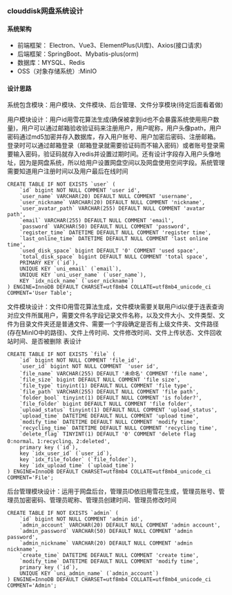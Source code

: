 ### clouddisk网盘系统设计

#### 系统架构

- 前端框架： Electron、Vue3、ElementPlus(UI库)、Axios(接口请求)
- 后端框架：SpringBoot、Mybatis-plus(orm)
- 数据库：MYSQL、Redis
- OSS（对象存储系统）:MinIO



#### 设计思路

系统包含模块：用户模块、文件模块、后台管理、文件分享模块(待定后面看着做)

用户模块设计：用户id用雪花算法生成(确保被拿到id也不会暴露系统使用用户数量)，用户可以通过邮箱验收验证码来注册用户，用户昵称，用户头像path，用户密码通过md5加密并存入数据库，存入用户账号、用户加密后密码、注册邮箱。登录时可以通过邮箱登录（邮箱登录就需要验证码而不输入密码）或者账号登录需要输入密码，验证码就存入redis并设置过期时间。还有设计字段存入用户头像地址，因为是网盘系统，所以给用户设置网盘空间以及网盘使用空间字段。系统管理需要知道用户注册时间以及用户最后在线时间

```mysql
CREATE TABLE IF NOT EXISTS `user` (
	`id` bigint NOT NULL COMMENT 'user id',
	`user_name` VARCHAR(20) DEFAULT NULL COMMENT 'username',
	`user_nickname` VARCHAR(20) DEFAULT NULL COMMENT 'nickname',
	`user_avatar_path` VARCHAR(255) DEFAULT NULL COMMENT 'avatar path',
	`email` VARCHAR(255) DEFAULT NULL COMMENT 'email',
	`password` VARCHAR(50) DEFAULT NULL COMMENT 'password',
	`register_time` DATETIME DEFAULT NULL COMMENT 'register time',
	`last_online_time` DATETIME DEFAULT NULL COMMENT 'last online time',
	`used_disk_space` bigint DEFAULT '0' COMMENT 'used space',
	`total_disk_space` bigint DEFAULT NULL COMMENT 'total space',
	PRIMARY KEY (`id`),
	UNIQUE KEY `uni_email` (`email`),
	UNIQUE KEY `uni_user_name` (`user_name`),
	KEY `idx_nick_name` (`user_nickname`)
) ENGINE=InnoDB DEFAULT CHARSET=utf8mb4 COLLATE=utf8mb4_unicode_ci COMMENT='User Table';
```

文件模块设计：文件ID用雪花算法生成，文件模块需要关联用户id以便于连表查询对应文件所属用户，需要文件名字段记录文件名称，以及文件大小、文件类型、文件为目录文件夹还是普通文件、需要一个字段确定是否有上级文件夹、文件路径(存在MinIO中的路径)、文件上传时间、文件修改时间、文件上传状态、文件回收站时间、是否被删除
表设计
```mysql
CREATE TABLE IF NOT EXISTS `file` (
    `id` bigint NOT NULL COMMENT 'file_id',
    `user_id` bigint NOT NULL COMMENT  'user id',
    `file_name` VARCHAR(255) DEFAULT '未命名' COMMENT 'file name',
    `file_size` bigint DEFAULT NULL COMMENT 'file size',
    `file_type` tinyint(1) DEFAULT NULL COMMENT 'file type',
    `file_path` VARCHAR(255) DEFAULT NULL COMMENT 'file path',
    `folder_bool` tinyint(1) DEFAULT NULL COMMENT 'is folder?',
    `file_folder` bigint DEFAULT NULL COMMENT 'file folder',
    `upload_status` tinyint(1) DEFAULT NULL COMMENT 'upload_status',
    `upload_time` DATETIME DEFAULT NULL COMMENT 'upload time',
    `modify_time` DATETIME DEFAULT NULL COMMENT 'modify time',
    `recycling_time` DATETIME DEFAULT NULL COMMENT 'recycling time',
    `delete_flag` TINYINT(1) DEFAULT '0' COMMENT 'delete flag 0:normal、1:recycling、2:deleted',
    primary key (`id`),
    key `idx_user_id` (`user_id`),
    key `idx_file_folder` (`file_folder`),
    key `idx_upload_time` (`upload_time`)
) ENGINE=InnoDB DEFAULT CHARSET=utf8mb4 COLLATE=utf8mb4_unicode_ci COMMENT='File';
```

后台管理模块设计：运用于网盘后台，管理员ID依旧用雪花生成，管理员账号、管理员加密密码、管理员昵称、管理员创建时间、管理员修改时间
```mysql
CREATE TABLE IF NOT EXISTS `admin` (
    `id` bigint NOT NULL COMMENT 'admin id',
    `admin_account` VARCHAR(20) DEFAULT NULL COMMENT 'admin account',
    `admin_password` VARCHAR(50) DEFAULT NULL COMMENT 'admin password',
    `admin_nickname` VARCHAR(20) DEFAULT NULL COMMENT 'admin nickname',
    `create_time` DATETIME DEFAULT NULL COMMENT 'create time',
    `modify_time` DATETIME DEFAULT NULL COMMENT 'modify time',
    primary key (`id`),
    UNIQUE KEY `uni_admin_name` (`admin_account`)
) ENGINE=InnoDB DEFAULT CHARSET=utf8mb4 COLLATE=utf8mb4_unicode_ci COMMENT='Admin';
```

